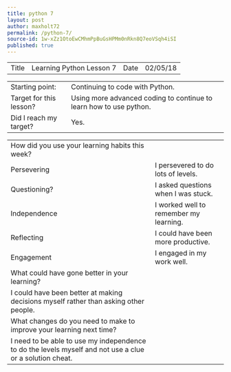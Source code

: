 ```yaml
---
title: python 7
layout: post
author: maxholt72
permalink: /python-7/
source-id: 1w-xZz1OtoEwCMhmPpBuGsHPMm0nRkn8Q7eoVSqh4iSI
published: true
---
```

<table>
  <tr>
    <td>Title</td>
    <td>Learning Python Lesson 7</td>
    <td>Date</td>
    <td>02/05/18</td>
  </tr>
</table>


<table>
  <tr>
    <td>Starting point:</td>
    <td>Continuing to code with Python.</td>
  </tr>
  <tr>
    <td>Target for this lesson?</td>
    <td>Using more advanced coding to continue to learn how to use python.</td>
  </tr>
  <tr>
    <td>Did I reach my target? </td>
    <td>Yes.</td>
  </tr>
</table>


<table>
  <tr>
    <td>How did you use your learning habits this week?</td>
    <td></td>
  </tr>
  <tr>
    <td>Persevering</td>
    <td>I persevered to do lots of levels.</td>
  </tr>
  <tr>
    <td>Questioning?</td>
    <td>I asked questions when I was stuck.</td>
  </tr>
  <tr>
    <td>Independence</td>
    <td>I worked well to remember my learning.</td>
  </tr>
  <tr>
    <td>Reflecting</td>
    <td>I could have been more productive.</td>
  </tr>
  <tr>
    <td>Engagement</td>
    <td>I engaged in my work well.</td>
  </tr>
  <tr>
    <td>What could have gone better in your learning?</td>
    <td></td>
  </tr>
  <tr>
    <td>I could have been better at making decisions myself rather than asking other people.</td>
    <td></td>
  </tr>
  <tr>
    <td>What changes do you need to make to improve your learning next time?</td>
    <td></td>
  </tr>
  <tr>
    <td>I need to be able to use my independence to do the levels myself and not use a clue or a solution cheat.</td>
    <td></td>
  </tr>
</table>


